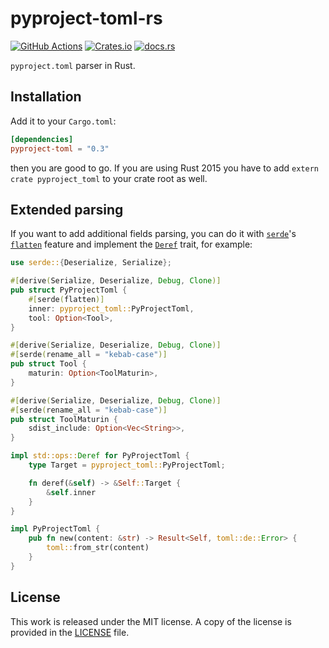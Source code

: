 # pyproject-toml-rs

[![GitHub Actions](https://github.com/PyO3/pyproject-toml-rs/workflows/CI/badge.svg)](https://github.com/PyO3/pyproject-toml-rs/actions?query=workflow%3ACI)
[![Crates.io](https://img.shields.io/crates/v/pyproject-toml.svg)](https://crates.io/crates/pyproject-toml)
[![docs.rs](https://docs.rs/pyproject-toml/badge.svg)](https://docs.rs/pyproject-toml/)

`pyproject.toml` parser in Rust.

## Installation

Add it to your ``Cargo.toml``:

```toml
[dependencies]
pyproject-toml = "0.3"
```

then you are good to go. If you are using Rust 2015 you have to add ``extern crate pyproject_toml`` to your crate root as well.

## Extended parsing

If you want to add additional fields parsing, you can do it with [`serde`](https://github.com/serde-rs/serde)'s
[`flatten`](https://serde.rs/field-attrs.html#flatten) feature and implement the [`Deref`](https://doc.rust-lang.org/std/ops/trait.Deref.html) trait,
for example:

```rust
use serde::{Deserialize, Serialize};

#[derive(Serialize, Deserialize, Debug, Clone)]
pub struct PyProjectToml {
    #[serde(flatten)]
    inner: pyproject_toml::PyProjectToml,
    tool: Option<Tool>,
}

#[derive(Serialize, Deserialize, Debug, Clone)]
#[serde(rename_all = "kebab-case")]
pub struct Tool {
    maturin: Option<ToolMaturin>,
}

#[derive(Serialize, Deserialize, Debug, Clone)]
#[serde(rename_all = "kebab-case")]
pub struct ToolMaturin {
    sdist_include: Option<Vec<String>>,
}

impl std::ops::Deref for PyProjectToml {
    type Target = pyproject_toml::PyProjectToml;

    fn deref(&self) -> &Self::Target {
        &self.inner
    }
}

impl PyProjectToml {
    pub fn new(content: &str) -> Result<Self, toml::de::Error> {
        toml::from_str(content)
    }
}
```

## License

This work is released under the MIT license. A copy of the license is provided in the [LICENSE](./LICENSE) file.
